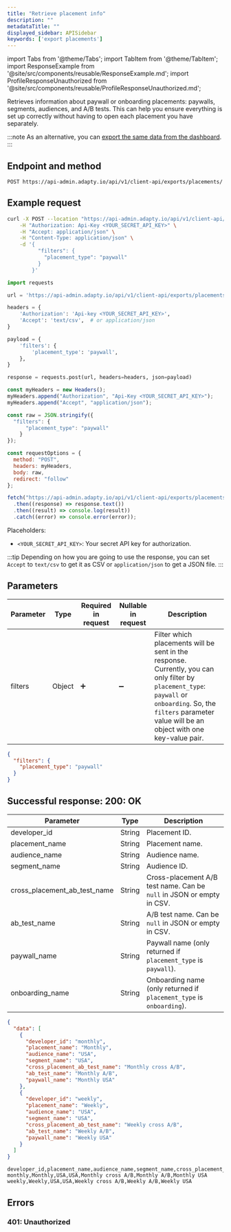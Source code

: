 ```yaml
---
title: "Retrieve placement info"
description: ""
metadataTitle: ""
displayed_sidebar: APISidebar
keywords: ['export placements']
---
```


import Tabs from '@theme/Tabs';
import TabItem from '@theme/TabItem';
import ResponseExample from '@site/src/components/reusable/ResponseExample.md';
import ProfileResponseUnauthorized from '@site/src/components/reusable/ProfileResponseUnauthorized.md';

Retrieves information about paywall or onboarding placements: paywalls, segments, audiences, and A/B tests. This can help you ensure everything is set up correctly without having to open each placement you have separately.

:::note
As an alternative, you can [export the same data from the dashboard](export-placements.md).
:::

## Endpoint and method

```
POST https://api-admin.adapty.io/api/v1/client-api/exports/placements/
```

## Example request

<Tabs groupId="api-lang" queryString>
<TabItem value="curl" label="cURL" default> 

```bash showLineNumbers
curl -X POST --location "https://api-admin.adapty.io/api/v1/client-api/exports/placements/" \
    -H "Authorization: Api-Key <YOUR_SECRET_API_KEY>" \
    -H "Accept: application/json" \
    -H "Content-Type: application/json" \
    -d '{
          "filters": {
            "placement_type": "paywall"
          }
        }'
```

</TabItem> 

<TabItem value="python" label="Python" default> 

```python showLineNumbers
import requests

url = 'https://api-admin.adapty.io/api/v1/client-api/exports/placements/'

headers = {
    'Authorization': 'Api-key <YOUR_SECRET_API_KEY>',
    'Accept': 'text/csv',  # or application/json
}

payload = {
    'filters': {
        'placement_type': 'paywall',
    },
}

response = requests.post(url, headers=headers, json=payload)
```

</TabItem>

<TabItem value="js" label="JavaScript" default> 

```javascript showLineNumbers
const myHeaders = new Headers();
myHeaders.append("Authorization", "Api-Key <YOUR_SECRET_API_KEY>");
myHeaders.append("Accept", "application/json");

const raw = JSON.stringify({
  "filters": {
      "placement_type": "paywall"
    }
});

const requestOptions = {
  method: "POST",
  headers: myHeaders,
  body: raw,
  redirect: "follow"
};

fetch("https://api-admin.adapty.io/api/v1/client-api/exports/placements/", requestOptions)
  .then((response) => response.text())
  .then((result) => console.log(result))
  .catch((error) => console.error(error));
```

</TabItem> 


</Tabs>

Placeholders:

- `<YOUR_SECRET_API_KEY>`: Your secret API key for authorization.

:::tip
Depending on how you are going to use the response, you can set `Accept` to `text/csv` to get it as CSV or `application/json` to get a JSON file.
:::

## Parameters


| Parameter | Type   | Required in request | Nullable in request | Description                                                                                                                                                                                                              |
|-----------|--------|---------------------|---------------------|--------------------------------------------------------------------------------------------------------------------------------------------------------------------------------------------------------------------------|
| filters   | Object | :heavy_plus_sign:   | :heavy_minus_sign:  | Filter which placements will be sent in the response.  <br/> Currently, you can only filter by `placement_type`: `paywall` or `onboarding`. So, the `filters` parameter value will be an object with one key-value pair. |

```json showLineNumbers
{
  "filters": {
    "placement_type": "paywall"
  }
}
```

## Successful response: 200: OK

| Parameter                    | Type   | Description                                                           |
|------------------------------|--------|-----------------------------------------------------------------------|
| developer_id                 | String | Placement ID.                                                         |
| placement_name               | String | Placement name.                                                       |
| audience_name                | String | Audience name.                                                        |
| segment_name                 | String | Audience ID.                                                          |
| cross_placement_ab_test_name | String | Cross-placement A/B test name. Can be `null` in JSON or empty in CSV. |
| ab_test_name                 | String | A/B test name. Can be `null` in JSON or empty in CSV.                 |
| paywall_name                 | String | Paywall name (only returned if `placement_type` is `paywall`).        |
| onboarding_name              | String | Onboarding name (only returned if `placement_type` is `onboarding`).  |

<Tabs>
<TabItem value="json" label="JSON" default> 

```json
{
  "data": [
    {
      "developer_id": "monthly",
      "placement_name": "Monthly",
      "audience_name": "USA",
      "segment_name": "USA",
      "cross_placement_ab_test_name": "Monthly cross A/B",
      "ab_test_name": "Monthly A/B",
      "paywall_name": "Monthly USA"
    },
    {
      "developer_id": "weekly",
      "placement_name": "Weekly",
      "audience_name": "USA",
      "segment_name": "USA",
      "cross_placement_ab_test_name": "Weekly cross A/B",
      "ab_test_name": "Weekly A/B",
      "paywall_name": "Weekly USA"
    }
  ]
}
```
</TabItem>

<TabItem value="csv" label="CSV" default> 

```csv
developer_id,placement_name,audience_name,segment_name,cross_placement_ab_test_name,ab_test_name,paywall_name
monthly,Monthly,USA,USA,Monthly cross A/B,Monthly A/B,Monthly USA
weekly,Weekly,USA,USA,Weekly cross A/B,Weekly A/B,Weekly USA
```
</TabItem>

</Tabs>

## Errors

### 401: Unauthorized

<ProfileResponseUnauthorized /> 
